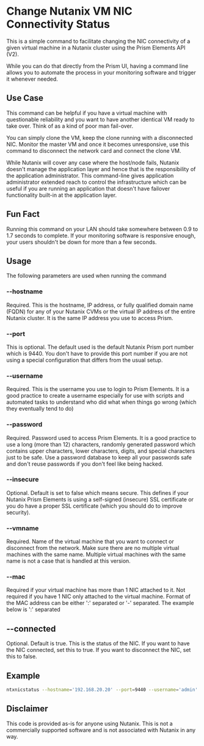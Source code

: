 # Change Nutanix VM NIC Connectivity Status

This is a simple command to facilitate changing the NIC connectivity of a given virtual machine in a Nutanix cluster using the Prism Elements API (V2).

While you can do that directly from the Prism UI, having a command line allows you to automate the process in your monitoring software and trigger it whenever needed.

## Use Case

This command can be helpful if you have a virtual machine with questionable reliability and you want to have another identical VM ready to take over. Think of as a kind of poor man fail-over.

You can simply clone the VM, keep the clone running with a disconnected NIC. Monitor the master VM and once it becomes unresponsive, use this command to disconnect the network card and connect the clone VM.

While Nutanix will cover any case where the host/node fails, Nutanix doesn't manage the application layer and hence that is the responsibility of the application administrator. This command-line gives application administrator extended reach to control the infrastructure which can be useful if you are running an application that doesn't have failover functionality built-in at the application layer.

## Fun Fact

Running this command on your LAN should take somewhere between 0.9 to 1.7 seconds to complete. If your monitoring software is responsive enough, your users shouldn't be down for more than a few seconds.

##  

## Usage

The following parameters are used when running the command

### --hostname

Required. This is the hostname, IP address, or fully qualified domain name (FQDN) for any of your Nutanix CVMs or the virtual IP address of the entire Nutanix cluster. It is the same IP address you use to access Prism.

### --port

This is optional. The default used is the default Nutanix Prism port number which is 9440. You don't have to provide this port number if you are not using a special configuration that differs from the usual setup.

### --username

Required. This is the username you use to login to Prism Elements. It is a good practice to create a username especially for use with scripts and automated tasks to understand who did what when things go wrong (which they eventually tend to do)

### --password

Required. Password used to access Prism Elements. It is a good practice to use a long (more than 12) characters, randomly generated password which contains upper characters, lower characters, digits, and special characters just to be safe. Use a password database to keep all your passwords safe and don't reuse passwords if you don't feel like being hacked.

### --insecure

Optional. Default is set to false which means secure. This defines if your Nutanix Prism Elements is using a self-signed (insecure) SSL certificate or you do have a proper SSL certificate (which you should do to improve security).

### --vmname

Required. Name of the virtual machine that you want to connect or disconnect from the network. Make sure there are no multiple virtual machines with the same name. Multiple virtual machines with the same name is not a case that is handled at this version.

### --mac

Required if your virtual machine has more than 1 NIC attached to it. Not required if you have 1 NIC only attached to the virtual machine. Format of the MAC address can be either ':' separated or '-' separated. The example below is ':' separated

## --connected

Optional. Default is true. This is the status of the NIC. If you want to have the NIC connected, set this to true. If you want to disconnect the NIC, set this to false.



## Example

```bash
ntxnicstatus --hostname='192.168.20.20' --port=9440 --username='admin' --password='supersecret' --insecure=false --vmname='Windows VM test' --mac='50:6b:8d:57:a3:81' --connected=false
```



## Disclaimer

This code is provided as-is for anyone using Nutanix. This is not a commercially supported software and is not associated with Nutanix in any way.